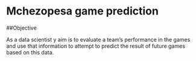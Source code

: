 # Mchezopesa game prediction

##Objective

As a data scientist y aim is to evaluate
a team’s performance in the games and use that information to attempt to predict the
result of future games based on this data.
